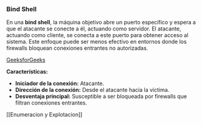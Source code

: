 ### Bind Shell

En una **bind shell**, la máquina objetivo abre un puerto específico y espera a que el atacante se conecte a él, actuando como servidor. El atacante, actuando como cliente, se conecta a este puerto para obtener acceso al sistema. Este enfoque puede ser menos efectivo en entornos donde los firewalls bloquean conexiones entrantes no autorizadas.

[GeeksforGeeks](https://www.geeksforgeeks.org/difference-between-bind-shell-and-reverse-shell/?utm_source=chatgpt.com)

**Características:**

- **Iniciador de la conexión:** Atacante.
- **Dirección de la conexión:** Desde el atacante hacia la víctima.
- **Desventaja principal:** Susceptible a ser bloqueada por firewalls que filtran conexiones entrantes.

[[Enumeracion y Explotacion]]